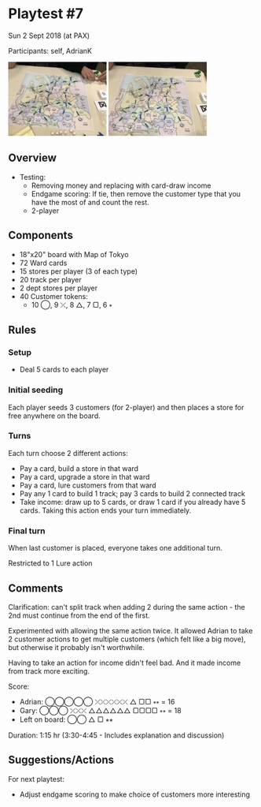 # Playtest #7

Sun 2 Sept 2018 (at PAX)

Participants: self, AdrianK

<img src="images/pt07-0668.jpg" height="150px"/>
<img src="images/pt07-0669.jpg" height="150px"/>

## Overview

* Testing:
	* Removing money and replacing with card-draw income
	* Endgame scoring: If tie, then remove the customer type that you have the most of and count the rest.
	* 2-player

## Components

* 18"x20" board with Map of Tokyo
* 72 Ward cards
* 15 stores per player (3 of each type)
* 20 track per player
* 2 dept stores per player
* 40 Customer tokens:
	* 10 ◯, 9 ⤫, 8 △, 7 ▢, 6 ⭒

## Rules

### Setup

* Deal 5 cards to each player

### Initial seeding

Each player seeds 3 customers (for 2-player) and then places a store for free anywhere on the board.

### Turns

Each turn choose 2 different actions:

* Pay a card, build a store in that ward
* Pay a card, upgrade a store in that ward
* Pay a card, lure customers from that ward
* Pay any 1 card to build 1 track; pay 3 cards to build 2 connected track
* Take income: draw up to 5 cards, or draw 1 card if you already have 5 cards. Taking this action ends your turn immediately.

### Final turn

When last customer is placed, everyone takes one additional turn.

Restricted to 1 Lure action

## Comments

Clarification: can't split track when adding 2 during the same action - the 2nd must continue from the end of the first.

Experimented with allowing the same action twice. It allowed Adrian to take 2 customer actions to get multiple customers (which felt like a big move), but otherwise it probably isn't worthwhile.

Having to take an action for income didn't feel bad. And it made income from track more exciting.

Score:

* Adrian: ◯◯◯◯◯ ⤫⤫⤫⤫⤫⤫ △ ▢▢ ⭒⭒ = 16
* Gary: ◯◯◯ ⤫⤫⤫ △△△△△△ ▢▢▢▢ ⭒⭒ = 18
* Left on board: ◯◯ △ ▢ ⭒⭒

Duration: 1:15 hr (3:30-4:45 - Includes explanation and discussion)

## Suggestions/Actions

For next playtest:

* Adjust endgame scoring to make choice of customers more interesting
